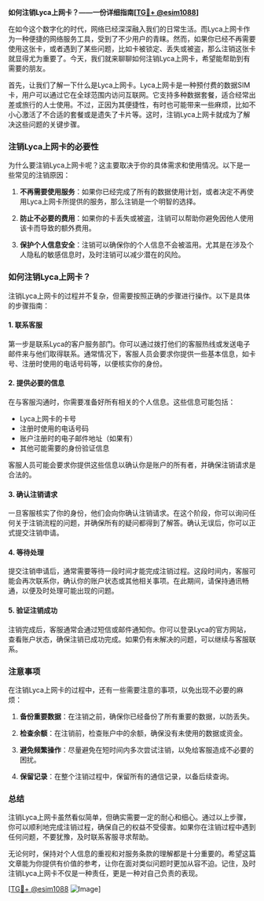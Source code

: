 **如何注销Lyca上网卡？——一份详细指南[[TG💪+ @esim1088](https://t.me/s/esim1088)]**

在如今这个数字化的时代，网络已经深深融入我们的日常生活。而Lyca上网卡作为一种便捷的网络服务工具，受到了不少用户的青睐。然而，如果你已经不再需要使用这张卡，或者遇到了某些问题，比如卡被锁定、丢失或被盗，那么注销这张卡就显得尤为重要了。今天，我们就来聊聊如何注销Lyca上网卡，希望能帮助到有需要的朋友。

首先，让我们了解一下什么是Lyca上网卡。Lyca上网卡是一种预付费的数据SIM卡，用户可以通过它在全球范围内访问互联网。它支持多种数据套餐，适合经常出差或旅行的人士使用。不过，正因为其便捷性，有时也可能带来一些麻烦，比如不小心激活了不合适的套餐或是遗失了卡片等。这时，注销Lyca上网卡就成为了解决这些问题的关键步骤。

### 注销Lyca上网卡的必要性

为什么要注销Lyca上网卡呢？这主要取决于你的具体需求和使用情况。以下是一些常见的注销原因：

1. **不再需要使用服务**：如果你已经完成了所有的数据使用计划，或者决定不再使用Lyca上网卡所提供的服务，那么注销是一个明智的选择。
   
2. **防止不必要的费用**：如果你的卡丢失或被盗，注销可以帮助你避免因他人使用该卡而导致的额外费用。

3. **保护个人信息安全**：注销可以确保你的个人信息不会被滥用。尤其是在涉及个人隐私的敏感信息时，及时注销可以减少潜在的风险。

### 如何注销Lyca上网卡？

注销Lyca上网卡的过程并不复杂，但需要按照正确的步骤进行操作。以下是具体的步骤指南：

#### 1. 联系客服

第一步是联系Lyca的客户服务部门。你可以通过拨打他们的客服热线或发送电子邮件来与他们取得联系。通常情况下，客服人员会要求你提供一些基本信息，如卡号、注册时使用的电话号码等，以便核实你的身份。

#### 2. 提供必要的信息

在与客服沟通时，你需要准备好所有相关的个人信息。这些信息可能包括：
   - Lyca上网卡的卡号
   - 注册时使用的电话号码
   - 账户注册时的电子邮件地址（如果有）
   - 其他可能需要的身份验证信息

客服人员可能会要求你提供这些信息以确认你是账户的所有者，并确保注销请求是合法的。

#### 3. 确认注销请求

一旦客服核实了你的身份，他们会向你确认注销请求。在这个阶段，你可以询问任何关于注销流程的问题，并确保所有的疑问都得到了解答。确认无误后，你可以正式提交注销申请。

#### 4. 等待处理

提交注销申请后，通常需要等待一段时间才能完成注销过程。这段时间内，客服可能会再次联系你，确认你的账户状态或其他相关事项。在此期间，请保持通讯畅通，以便及时处理可能出现的问题。

#### 5. 验证注销成功

注销完成后，客服通常会通过短信或邮件通知你。你可以登录Lyca的官方网站，查看账户状态，确保注销已成功完成。如果仍有未解决的问题，可以继续与客服联系。

### 注意事项

在注销Lyca上网卡的过程中，还有一些需要注意的事项，以免出现不必要的麻烦：

1. **备份重要数据**：在注销之前，确保你已经备份了所有重要的数据，以防丢失。

2. **检查余额**：在注销前，检查账户中的余额，确保没有未使用的数据或资金。

3. **避免频繁操作**：尽量避免在短时间内多次尝试注销，以免给客服造成不必要的困扰。

4. **保留记录**：在整个注销过程中，保留所有的通信记录，以备后续查询。

### 总结

注销Lyca上网卡虽然看似简单，但确实需要一定的耐心和细心。通过以上步骤，你可以顺利地完成注销过程，确保自己的权益不受侵害。如果你在注销过程中遇到任何问题，不要犹豫，及时联系客服寻求帮助。

无论何时，保持对个人信息的重视和对服务条款的理解都是十分重要的。希望这篇文章能为你提供有价值的参考，让你在面对类似问题时更加从容不迫。记住，及时注销Lyca上网卡不仅是一种责任，更是一种对自己负责的表现。

[[TG💪+ @esim1088](https://t.me/s/esim1088) ![Image](https://i.postimg.cc/4NQfJmqS/Snipaste-2025-05-13-00-14-12.png)]